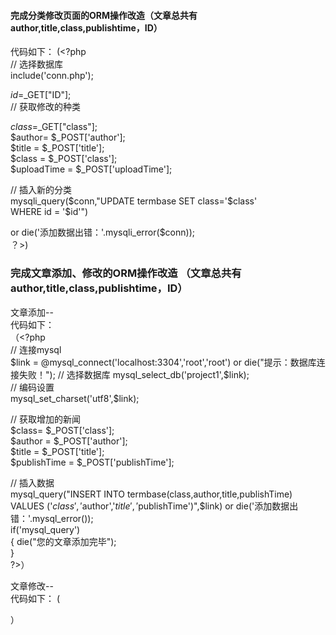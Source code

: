 #### 完成分类修改页面的ORM操作改造（文章总共有author,title,class,publishtime，ID）
代码如下：
(<?php  
// 选择数据库  
include('conn.php');  

$id=$_GET["ID"];  
// 获取修改的种类  

$class=$_GET["class"];  
$author= $_POST['author'];  
$title = $_POST['title'];  
$class = $_POST['class'];  
$uploadTime = $_POST['uploadTime'];  


// 插入新的分类  
mysqli_query($conn,"UPDATE termbase SET   
            class='$class'   
			WHERE id = '$id'")   
			
or die('添加数据出错：'.mysqli_error($conn));   
？>)  
### 完成文章添加、修改的ORM操作改造 （文章总共有author,title,class,publishtime，ID）  
文章添加--  
代码如下：  
（<?php  
// 连接mysql  
$link = @mysql_connect('localhost:3304','root','root') or die("提示：数据库连接失败！");  
// 选择数据库  
mysql_select_db('project1',$link);  
// 编码设置  
mysql_set_charset('utf8',$link);  
  
// 获取增加的新闻   
$class= $_POST['class'];    
$author = $_POST['author'];    
$title = $_POST['title'];  
$publishTime = $_POST['publishTime'];  
  
// 插入数据  
mysql_query("INSERT INTO termbase(class,author,title,publishTime) VALUES ('$class','$author','$title','$publishTime')",$link) or die('添加数据出错：'.mysql_error());   
if('mysql_query')  
{
die("您的文章添加完毕");  
}  
?>）  

文章修改--  
代码如下：
(
<?php  
// 选择数据库  
include('conn.php');  

$id=$_GET["id"];    
// 获取修改的术语    

$class= $_POST['class'];    
$author = $_POST['author'];    
$title = $_POST['title'];    
$publishTime = $_POST['publishTime'];    


// 插入数据  

mysqli_query($conn,"UPDATE termbase SET   
           class='$class', author='$author', title='$title', publishTime='$publishTime',   
			WHERE id = '$id'")   
			
or die('添加文章出错：'.mysqli_error($conn));   
？>）

